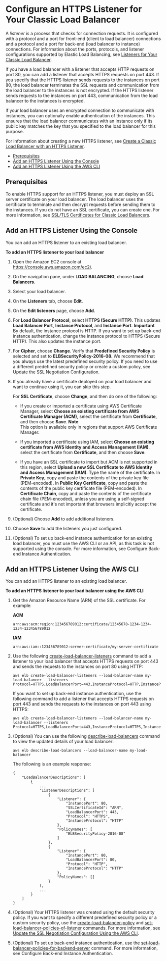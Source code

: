 # Configure an HTTPS Listener for Your Classic Load Balancer<a name="elb-add-or-delete-listeners"></a>

A *listener* is a process that checks for connection requests\. It is configured with a protocol and a port for front\-end \(client to load balancer\) connections and a protocol and a port for back\-end \(load balancer to instance\) connections\. For information about the ports, protocols, and listener configurations supported by Elastic Load Balancing, see [Listeners for Your Classic Load Balancer](elb-listener-config.md)\.

If you have a load balancer with a listener that accepts HTTP requests on port 80, you can add a listener that accepts HTTPS requests on port 443\. If you specify that the HTTPS listener sends requests to the instances on port 80, the load balancer terminates the SSL requests and communication from the load balancer to the instances is not encrypted\. If the HTTPS listener sends requests to the instances on port 443, communication from the load balancer to the instances is encrypted\.

If your load balancer uses an encrypted connection to communicate with instances, you can optionally enable authentication of the instances\. This ensures that the load balancer communicates with an instance only if its public key matches the key that you specified to the load balancer for this purpose\.

For information about creating a new HTTPS listener, see [Create a Classic Load Balancer with an HTTPS Listener](elb-create-https-ssl-load-balancer.md)\.


+ [Prerequisites](#add-listener-prerequisites)
+ [Add an HTTPS Listener Using the Console](#add-listener-console)
+ [Add an HTTPS Listener Using the AWS CLI](#add-listener-cli)

## Prerequisites<a name="add-listener-prerequisites"></a>

To enable HTTPS support for an HTTPS listener, you must deploy an SSL server certificate on your load balancer\. The load balancer uses the certificate to terminate and then decrypt requests before sending them to the instances\. If you do not have an SSL certificate, you can create one\. For more information, see [SSL/TLS Certificates for Classic Load Balancers](ssl-server-cert.md)\.

## Add an HTTPS Listener Using the Console<a name="add-listener-console"></a>

You can add an HTTPS listener to an existing load balancer\.

**To add an HTTPS listener to your load balancer**

1. Open the Amazon EC2 console at [https://console\.aws\.amazon\.com/ec2/](https://console.aws.amazon.com/ec2/)\.

1. On the navigation pane, under **LOAD BALANCING**, choose **Load Balancers**\.

1. Select your load balancer\.

1. On the **Listeners** tab, choose **Edit**\.

1. On the **Edit listeners** page, choose **Add**\.

1. For **Load Balancer Protocol**, select **HTTPS \(Secure HTTP\)**\. This updates **Load Balancer Port**, **Instance Protocol**, and **Instance Port**\.
**Important**  
By default, the instance protocol is HTTP\. If you want to set up back\-end instance authentication, change the instance protocol to HTTPS \(Secure HTTP\)\. This also updates the instance port\.

1. For **Cipher**, choose **Change**\. Verify that **Predefined Security Policy** is selected and set to **ELBSecurityPolicy\-2016\-08**\. We recommend that you always use the latest predefined security policy\. If you need to use a different predefined security policy or create a custom policy, see Update the SSL Negotiation Configuration\.

1. If you already have a certificate deployed on your load balancer and want to continue using it, you can skip this step\.

   For **SSL Certificate**, choose **Change**, and then do one of the following:

   + If you create or imported a certificate using AWS Certificate Manager, select **Choose an existing certificate from AWS Certificate Manager \(ACM\)**, select the certificate from **Certificate**, and then choose **Save**\.
**Note**  
This option is available only in regions that support AWS Certificate Manager\.

   + If you imported a certificate using IAM, select **Choose an existing certificate from AWS Identity and Access Management \(IAM\)**, select the certificate from **Certificate**, and then choose **Save**\.

   + If you have an SSL certificate to import but ACM is not supported in this region, select **Upload a new SSL Certificate to AWS Identity and Access Management \(IAM\)**\. Type the name of the certificate\. In **Private Key**, copy and paste the contents of the private key file \(PEM\-encoded\)\. In **Public Key Certificate**, copy and paste the contents of the public key certificate file \(PEM\-encoded\)\. In **Certificate Chain**, copy and paste the contents of the certificate chain file \(PEM\-encoded\), unless you are using a self\-signed certificate and it's not important that browsers implicitly accept the certificate\.

1. \(Optional\) Choose **Add** to add additional listeners\.

1. Choose **Save** to add the listeners you just configured\.

1. \(Optional\) To set up back\-end instance authentication for an existing load balancer, you must use the AWS CLI or an API, as this task is not supported using the console\. For more information, see Configure Back\-end Instance Authentication\.

## Add an HTTPS Listener Using the AWS CLI<a name="add-listener-cli"></a>

You can add an HTTPS listener to an existing load balancer\.

**To add an HTTPS listener to your load balancer using the AWS CLI**

1. Get the Amazon Resource Name \(ARN\) of the SSL certificate\. For example:

   **ACM**

   ```
   arn:aws:acm:region:123456789012:certificate/12345678-1234-1234-1234-123456789012
   ```

   **IAM**

   ```
   arn:aws:iam::123456789012:server-certificate/my-server-certificate
   ```

1. Use the following [create\-load\-balancer\-listeners](http://docs.aws.amazon.com/cli/latest/reference/elb/create-load-balancer-listeners.html) command to add a listener to your load balancer that accepts HTTPS requests on port 443 and sends the requests to the instances on port 80 using HTTP:

   ```
   aws elb create-load-balancer-listeners --load-balancer-name my-load-balancer --listeners Protocol=HTTPS,LoadBalancerPort=443,InstanceProtocol=HTTP,InstancePort=80,SSLCertificateId=ARN
   ```

   If you want to set up back\-end instance authentication, use the following command to add a listener that accepts HTTPS requests on port 443 and sends the requests to the instances on port 443 using HTTPS:

   ```
   aws elb create-load-balancer-listeners --load-balancer-name my-load-balancer --listeners Protocol=HTTPS,LoadBalancerPort=443,InstanceProtocol=HTTPS,InstancePort=443,SSLCertificateId=ARN
   ```

1. \(Optional\) You can use the following [describe\-load\-balancers](http://docs.aws.amazon.com/cli/latest/reference/elb/describe-load-balancers.html) command to view the updated details of your load balancer:

   ```
   aws elb describe-load-balancers --load-balancer-name my-load-balancer
   ```

   The following is an example response:

   ```
   {
       "LoadBalancerDescriptions": [
           {
               ...
               "ListenerDescriptions": [
                   {
                       "Listener": {
                           "InstancePort": 80, 
                           "SSLCertificateId": "ARN", 
                           "LoadBalancerPort": 443, 
                           "Protocol": "HTTPS", 
                           "InstanceProtocol": "HTTP"
                       }, 
                       "PolicyNames": [
                           "ELBSecurityPolicy-2016-08"
                       ]
                   }, 
                   {
                       "Listener": {
                           "InstancePort": 80, 
                           "LoadBalancerPort": 80, 
                           "Protocol": "HTTP", 
                           "InstanceProtocol": "HTTP"
                       }, 
                       "PolicyNames": []
                   }
               ], 
               ...
           }
       ]
   }
   ```

1. \(Optional\) Your HTTPS listener was created using the default security policy\. If you want to specify a different predefined security policy or a custom security policy, use the [create\-load\-balancer\-policy](http://docs.aws.amazon.com/cli/latest/reference/elb/create-load-balancer-policy.html) and [set\-load\-balancer\-policies\-of\-listener](http://docs.aws.amazon.com/cli/latest/reference/elb/set-load-balancer-policies-of-listener.html) commands\. For more information, see [Update the SSL Negotiation Configuration Using the AWS CLI](ssl-config-update.md#ssl-config-update-cli)\.

1. \(Optional\) To set up back\-end instance authentication, use the [set\-load\-balancer\-policies\-for\-backend\-server](http://docs.aws.amazon.com/cli/latest/reference/elb/set-load-balancer-policies-for-backend-server.html) command\. For more information, see Configure Back\-end Instance Authentication\.
